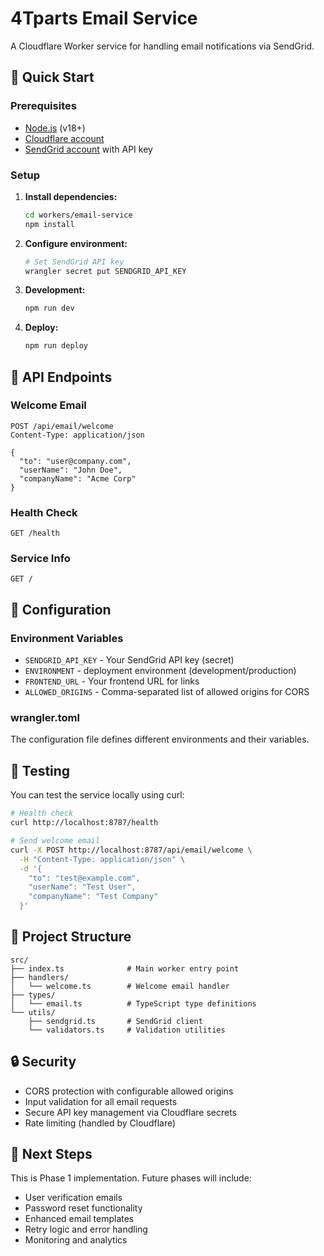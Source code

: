 # 4Tparts Email Service

A Cloudflare Worker service for handling email notifications via SendGrid.

## 🚀 Quick Start

### Prerequisites

- [Node.js](https://nodejs.org/) (v18+)
- [Cloudflare account](https://cloudflare.com)
- [SendGrid account](https://sendgrid.com) with API key

### Setup

1. **Install dependencies:**

   ```bash
   cd workers/email-service
   npm install
   ```

2. **Configure environment:**

   ```bash
   # Set SendGrid API key
   wrangler secret put SENDGRID_API_KEY
   ```

3. **Development:**

   ```bash
   npm run dev
   ```

4. **Deploy:**
   ```bash
   npm run deploy
   ```

## 📧 API Endpoints

### Welcome Email

```http
POST /api/email/welcome
Content-Type: application/json

{
  "to": "user@company.com",
  "userName": "John Doe",
  "companyName": "Acme Corp"
}
```

### Health Check

```http
GET /health
```

### Service Info

```http
GET /
```

## 🔧 Configuration

### Environment Variables

- `SENDGRID_API_KEY` - Your SendGrid API key (secret)
- `ENVIRONMENT` - deployment environment (development/production)
- `FRONTEND_URL` - Your frontend URL for links
- `ALLOWED_ORIGINS` - Comma-separated list of allowed origins for CORS

### wrangler.toml

The configuration file defines different environments and their variables.

## 🧪 Testing

You can test the service locally using curl:

```bash
# Health check
curl http://localhost:8787/health

# Send welcome email
curl -X POST http://localhost:8787/api/email/welcome \
  -H "Content-Type: application/json" \
  -d '{
    "to": "test@example.com",
    "userName": "Test User",
    "companyName": "Test Company"
  }'
```

## 📁 Project Structure

```
src/
├── index.ts              # Main worker entry point
├── handlers/
│   └── welcome.ts        # Welcome email handler
├── types/
│   └── email.ts          # TypeScript type definitions
└── utils/
    ├── sendgrid.ts       # SendGrid client
    └── validators.ts     # Validation utilities
```

## 🔒 Security

- CORS protection with configurable allowed origins
- Input validation for all email requests
- Secure API key management via Cloudflare secrets
- Rate limiting (handled by Cloudflare)

## 🚀 Next Steps

This is Phase 1 implementation. Future phases will include:

- User verification emails
- Password reset functionality
- Enhanced email templates
- Retry logic and error handling
- Monitoring and analytics
